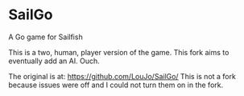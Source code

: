 # SailGo
A Go game for Sailfish

This is a two, human, player version of the game. This fork aims to eventually add an AI. Ouch.

The original is at:
https://github.com/LouJo/SailGo/
This is not a fork because issues were off and I could not turn them on in the fork.

